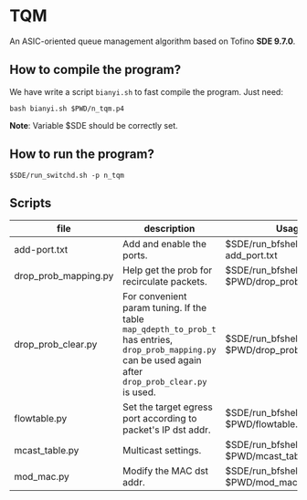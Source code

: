 # TQM

An ASIC-oriented queue management algorithm based on Tofino **SDE 9.7.0**.

## How to compile the program?

We have write a script `bianyi.sh` to fast compile the program. Just need:

 `bash bianyi.sh $PWD/n_tqm.p4`

**Note**: Variable $SDE should be correctly set.

## How to run the program?

`$SDE/run_switchd.sh -p n_tqm`

## Scripts

| file                 | description                                                  | Usage                                            |
| -------------------- | ------------------------------------------------------------ | ------------------------------------------------ |
| add-port.txt         | Add and enable the ports.                                    | $SDE/run_bfshell.sh -f add_port.txt              |
| drop_prob_mapping.py | Help get the prob for recirculate packets.                   | $SDE/run_bfshell.sh -b $PWD/drop_prob_mapping.py |
| drop_prob_clear.py   | For convenient param tuning. If the table `map_qdepth_to_prob_t` has entries, `drop_prob_mapping.py` can be used again after  `drop_prob_clear.py` is used. | $SDE/run_bfshell.sh -b $PWD/drop_prob_clear.py   |
| flowtable.py         | Set the target egress port according to packet's IP dst addr. | $SDE/run_bfshell.sh -b $PWD/flowtable.py         |
| mcast_table.py       | Multicast settings.                                          | $SDE/run_bfshell.sh -b $PWD/mcast_table.py       |
| mod_mac.py           | Modify the MAC dst addr.                                     | $SDE/run_bfshell.sh -b $PWD/mod_mac.py           |
